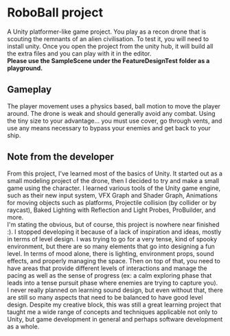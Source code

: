 
# RoboBall project
A Unity platformer-like game project.
You play as a recon drone that is scouting the remnants of an alien civilisation.
To test it, you will need to install unity. Once you open the project from the unity hub, it will build all the extra files and you can play with it in the editor.  
**Please use the SampleScene under the FeatureDesignTest folder as a playground.**

## Gameplay
The player movement uses a physics based, ball motion to move the player around. The drone is weak and should generally avoid any combat. Using the tiny size to your advantage... you must use cover, go through vents, and use any means necessary to bypass your enemies and get back to your ship.

## Note from the developer
From this project, I've learned most of the basics of Unity. It started out as a small modeling project of the drone, then I decided to try and make a small game using the character. I learned various tools of the Unity game engine, such as their new input system, VFX Graph and Shader Graph, Animations for moving objects such as platforms, Projectile collision (by collider or by raycast), Baked Lighting with Reflection and Light Probes, ProBuilder, and more.  
I'm stating the obvious, but of course, this project is nowhere near finished :).
I stopped developing it because of a lack of inspiration and ideas, mostly in terms of level design.
I was trying to go for a very tense, kind of spooky environment, but there are so many elements that go into designing a fun level. In terms of mood alone, there is lighting, environment props, sound effects, and properly managing the space. Then on top of that, you need to have areas that provide different levels of interactions and manage the pacing as well as the sense of progress (ex: a calm exploring phase that leads into a tense pursuit phase where enemies are trying to capture you).  
I never really planned on learning sound design, but even without that, there are still so many aspects that need to be balanced to have good level design. 
Despite my creative block, this was still a great learning project that taught me a wide range of concepts and techniques applicable not only to Unity, but game development in general and perhaps software development as a whole.